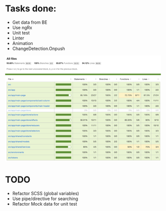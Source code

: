# Tasks done: 
- Get data from BE
- Use ngRx
- Unit test
- Linter
- Animation
- ChangeDetection.Onpush

![code coverage](https://github.com/trinhvanhuy/cardiologs/blob/master/CodeCoverage.png?raw=true)

# TODO
- Refactor SCSS (global variables)
- Use pipe/directive for searching
- Refactor Mock data for unit test


